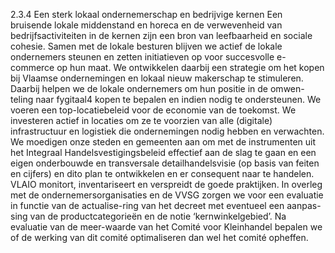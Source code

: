 2.3.4 Een sterk lokaal ondernemerschap en bedrijvige kernen Een bruisende lokale middenstand en horeca en de verwevenheid van bedrijfsactiviteiten in de kernen zijn een bron van leefbaarheid en sociale cohesie. Samen met de lokale besturen blijven we actief de lokale ondernemers steunen en zetten initiatieven op voor succesvolle e-commerce op hun maat. We ontwikkelen daarbij een strategie om het kopen bij Vlaamse ondernemingen en lokaal nieuw makerschap te stimuleren. Daarbij helpen we de lokale ondernemers om hun positie in de omwen-teling naar fygitaal4 kopen te bepalen en indien nodig te ondersteunen. We voeren een top-locatiebeleid voor de economie van de toekomst. We investeren actief in locaties om ze te voorzien van alle (digitale) infrastructuur en logistiek die ondernemingen nodig hebben en verwachten. We moedigen onze steden en gemeenten aan om met de instrumenten uit het Integraal Handelsvestigingsbeleid effectief aan de slag te gaan en een eigen onderbouwde en transversale detailhandelsvisie (op basis van feiten en cijfers) en dito plan te ontwikkelen en er consequent naar te handelen. VLAIO monitort, inventariseert en verspreidt de goede praktijken. In overleg met de ondernemersorganisaties en de VVSG zorgen we voor een evaluatie in functie van de actualise-ring van het decreet met eventueel een aanpas-sing van de productcategorieën en de notie ‘kernwinkelgebied’. Na evaluatie van de meer-waarde van het Comité voor Kleinhandel bepalen we of de werking van dit comité optimaliseren dan wel het comité opheffen. 